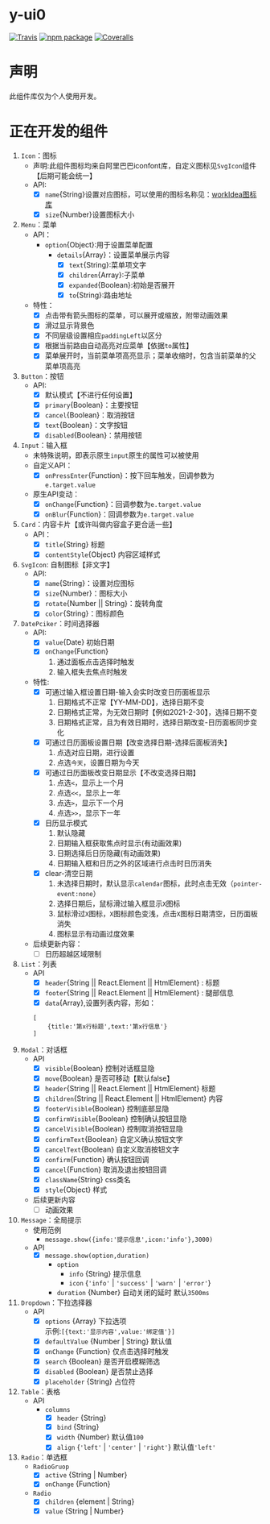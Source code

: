 # y-ui0

[![Travis][build-badge]][build]
[![npm package][npm-badge]][npm]
[![Coveralls][coveralls-badge]][coveralls]

[build-badge]: https://img.shields.io/travis/user/repo/master.png?style=flat-square
[build]: https://travis-ci.org/user/repo

[npm-badge]: https://img.shields.io/npm/v/npm-package.png?style=flat-square
[npm]: https://www.npmjs.org/package/npm-package

[coveralls-badge]: https://img.shields.io/coveralls/user/repo/master.png?style=flat-square
[coveralls]: https://coveralls.io/github/user/repo

# 声明
此组件库仅为个人使用开发。

# 正在开发的组件
1. `Icon`：图标
    - 声明:此组件图标均来自阿里巴巴iconfont库，自定义图标见`SvgIcon`组件【后期可能会统一】
    - API:
        - [x] `name`{String}设置对应图标，可以使用的图标名称见：[workIdea图标库](https://www.iconfont.cn/manage/index?spm=a313x.7781069.1998910419.db775f1f3&manage_type=myprojects&projectId=1256398&keyword=&project_type=&page=)
        - [x] `size`{Number}设置图标大小     
2. `Menu`：菜单
    - API：
        - `option`{Object}:用于设置菜单配置
            - `details`{Array}：设置菜单展示内容
                - [x] `text`{String}:菜单项文字
                - [x] `children`{Array}:子菜单
                - [x] `expanded`{Boolean}:初始是否展开
                - [x] `to`{String}:路由地址
    - 特性：
        - [x] 点击带有箭头图标的菜单，可以展开或缩放，附带动画效果
        - [x] 滑过显示背景色
        - [x] 不同层级设置相应`paddingLeft`以区分
        - [x] 根据当前路由自动高亮对应菜单【依据`to`属性】
        - [x] 菜单展开时，当前菜单项高亮显示；菜单收缩时，包含当前菜单的父菜单项高亮
3. `Button`：按钮
    - API:
        - [x] 默认模式【不进行任何设置】
        - [x] `primary`{Boolean}：主要按钮
        - [x] `cancel`{Boolean}：取消按钮
        - [x] `text`{Boolean}：文字按钮
        - [x] `disabled`{Boolean}：禁用按钮
4. `Input`：输入框
    - 未特殊说明，即表示原生`input`原生的属性可以被使用
    - 自定义API：
        - [X] `onPressEnter`{Function}：按下回车触发，回调参数为`e.target.value`
    - 原生API变动：
        - [X] `onChange`{Function}：回调参数为`e.target.value`
        - [X] `onBlur`{Function}：回调参数为`e.target.value`
5. `Card`：内容卡片【或许叫做内容盒子更合适一些】
    - API：
        - [X] `title`{String} 标题       
        - [x] `contentStyle`{Object} 内容区域样式
6. `SvgIcon`: 自制图标【非文字】
    - API:
        - [x] `name`{String}：设置对应图标
        - [x] `size`{Number}：图标大小
        - [x] `rotate`{Number || String}：旋转角度
        - [x] `color`{String}：图标颜色
7. `DatePciker`：时间选择器
    - API:
        - [x] `value`{Date} 初始日期
        - [x] `onChange`{Function} 
            1. 通过面板点击选择时触发
            2. 输入框失去焦点时触发
    - 特性:
        - [x] 可通过输入框设置日期-输入会实时改变日历面板显示
            1. 日期格式不正常【YY-MM-DD】，选择日期不变
            2. 日期格式正常，为无效日期时【例如2021-2-30】，选择日期不变
            3. 日期格式正常，且为有效日期时，选择日期改变-日历面板同步变化
        - [x] 可通过日历面板设置日期【改变选择日期-选择后面板消失】
            1. 点选对应日期，进行设置
            2. 点选`今天`，设置日期为今天
        - [x] 可通过日历面板改变日期显示【不改变选择日期】
            1. 点选`<`，显示上一个月
            2. 点选`<<`，显示上一年
            3. 点选`>`，显示下一个月
            4. 点选`>>`，显示下一年
        - [x] 日历显示模式
            1. 默认隐藏
            2. 日期输入框获取焦点时显示(有动画效果)
            3. 日期选择后日历隐藏(有动画效果)
            4. 日期输入框和日历之外的区域进行点击时日历消失
        - [x] clear-清空日期
            1. 未选择日期时，默认显示`calendar`图标，此时点击无效（`pointer-event:none`）
            2. 选择日期后，鼠标滑过输入框显示`X`图标
            3. 鼠标滑过`X`图标，`X`图标颜色变浅，点击`X`图标日期清空，日历面板消失
            4. 图标显示有动画过度效果
    - 后续更新内容：
        - [ ] 日历超越区域限制
8. `List`：列表
    - API
        - [x] `header`{String || React.Element || HtmlElement} : 标题
        - [x] `footer`{String || React.Element || HtmlElement} : 腿部信息
        - [x] `data`{Array},设置列表内容，形如：
        ```
        [
            {title:'第x行标题',text:'第x行信息'}
        ]
        ```
9. `Modal`：对话框
    - API
        - [x] `visible`{Boolean} 控制对话框显隐
        - [x] `move`{Boolean} 是否可移动【默认false】
        - [x] `header`{String || React.Element || HtmlElement} 标题
        - [x] `children`{String || React.Element || HtmlElement} 内容
        - [x] `footerVisible`{Boolean} 控制底部显隐
        - [x] `confirmVisible`{Boolean} 控制确认按钮显隐
        - [x] `cancelVisible`{Boolean} 控制取消按钮显隐
        - [X] `confirmText`{Boolean} 自定义确认按钮文字
        - [x] `cancelText`{Boolean} 自定义取消按钮文字
        - [x] `confirm`{Function} 确认按钮回调
        - [x] `cancel`{Function} 取消及退出按钮回调
        - [x] `className`{String} css类名
        - [x] `style`{Object} 样式
    - 后续更新内容
        - [ ] 动画效果
10. `Message`：全局提示
    - 使用范例
        - `message.show({info:'提示信息',icon:'info'},3000)`
    - API
        - [x] `message.show(option,duration)`
            - `option`
                - `info` {String} 提示信息
                - `icon` {`'info'` | `'success'` | `'warn'` | `'error'`}
            - `duration` {Number} 自动关闭的延时 默认`3500ms`
11. `Dropdown`：下拉选择器
    - API
        - [x] `options` {Array} 下拉选项 <br/>
               示例:`[{text:'显示内容',value:'绑定值'}]`
        - [x] `defaultValue` {Number | String} 默认值
        - [x] `onChange` {Function} 仅点击选择时触发
        - [x] `search` {Boolean} 是否开启模糊筛选
        - [x] `disabled` {Boolean} 是否禁止选择
        - [x] `placeholder` {String} 占位符
12. `Table`：表格
    - API
        - `columns`
            - [x] `header` {String}
            - [x] `bind` {String}
            - [x] `width` {Number} 默认值`100`
            - [x] `align` {`'left'` | `'center'` | `'right'`} 默认值`'left'`
13. `Radio`：单选框
    - `RadioGruop`
        - [x] `active` {String | Number}
        - [x] `onChange` {Function}
    - `Radio`
        - [x] `children` {element | String}
        - [x] `value` {String | Number}
